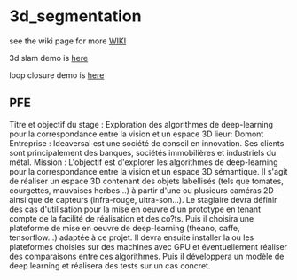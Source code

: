 # 3d_segmentation

see the wiki page for more [WIKI](https://github.com/gggliuye/3d_segmentation/wiki)


3d slam demo is [here](https://github.com/gggliuye/3d_vision/blob/master/rgbd_camera_track/camera%20track%20rgbd.ipynb)

loop closure demo is [here](https://github.com/gggliuye/3d_vision/blob/master/Loop_closure_BOW.ipynb)


## PFE 

Titre et objectif du stage : Exploration des algorithmes de deep-learning pour la correspondance entre la vision et un espace 3D
lieur: Domont
Entreprise : Ideaversal est une société de conseil en innovation. Ses clients sont principalement des banques, sociétés immobilières et industriels du métal. Mission : L'objectif est d'explorer les algorithmes de deep-learning pour la correspondance entre la vision et un espace 3D sémantique. Il s'agit de réaliser un espace 3D contenant des objets labellisés (tels que tomates, courgettes, mauvaises herbes...) à partir d'une ou plusieurs caméras 2D ainsi que de capteurs (infra-rouge, ultra-son...). Le stagiaire devra définir des cas d'utilisation pour la mise en oeuvre d'un prototype en tenant compte de la facilité de réalisation et des co?ts. Puis il choisira une plateforme de mise en oeuvre de deep-learning (theano, caffe, tensorflow...) adaptée à ce projet. Il devra ensuite installer la ou les plateformes choisies sur des machines avec GPU et éventuellement réaliser des comparaisons entre ces algorithmes. Puis il développera un modèle de deep learning et réalisera des tests sur un cas concret.
